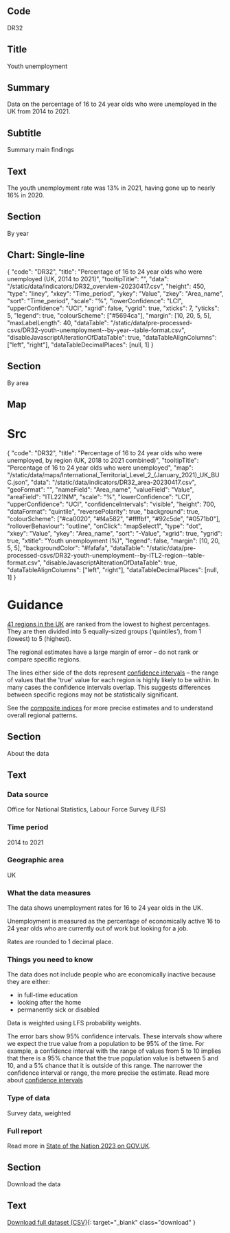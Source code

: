 ## Code
DR32

## Title
Youth unemployment

## Summary
Data on the percentage of 16 to 24 year olds who were unemployed in the UK from 2014 to 2021.

## Subtitle
Summary main findings

## Text
The youth unemployment rate was 13% in 2021, having gone up to nearly 16% in 2020.

## Section
By year

## Chart: Single-line
{
    "code": "DR32",
    "title": "Percentage of 16 to 24 year olds who were unemployed (UK, 2014 to 2021)",
    "tooltipTitle": "",
    "data": "/static/data/indicators/DR32_overview-20230417.csv",
    "height": 450,
    "type": "liney",
    "xkey": "Time_period",
    "ykey": "Value",
    "zkey": "Area_name",
    "sort": "Time_period",
    "scale": "%",
    "lowerConfidence": "LCI",
    "upperConfidence": "UCI",
    "xgrid": false,
    "ygrid": true,
    "xticks": 7,
    "yticks": 5,
    "legend": true,
    "colourScheme": ["#5694ca"],
    "margin": [10, 20, 5, 5],
    "maxLabelLength": 40,
    "dataTable": "/static/data/pre-processed-csvs/DR32-youth-unemployment--by-year--table-format.csv",
    "disableJavascriptAlterationOfDataTable": true,
    "dataTableAlignColumns": ["left", "right"],
    "dataTableDecimalPlaces": [null, 1]
}

## Section
By area

## Map
# Src
{
    "code": "DR32",
    "title": "Percentage of 16 to 24 year olds who were unemployed, by region (UK, 2018 to 2021 combined)",
    "tooltipTitle": "Percentage of 16 to 24 year olds who were unemployed",
    "map": "/static/data/maps/International_Territorial_Level_2_(January_2021)_UK_BUC.json",
    "data": "/static/data/indicators/DR32_area-20230417.csv",
    "geoFormat": "",
    "nameField": "Area_name",
    "valueField": "Value",
    "areaField": "ITL221NM",
    "scale": "%",
    "lowerConfidence": "LCI",
    "upperConfidence": "UCI",
    "confidenceIntervals": "visible",
    "height": 700,
    "dataFormat": "quintile",
    "reversePolarity": true,
    "background": true,
    "colourScheme": ["#ca0020", "#f4a582", "#ffffbf", "#92c5de", "#0571b0"],
    "rolloverBehaviour": "outline",
    "onClick": "mapSelect1",
    "type": "dot",
    "xkey": "Value",
    "ykey": "Area_name",
    "sort": "-Value",
    "xgrid": true,
    "ygrid": true,
    "xtitle": "Youth unemployment (%)",
    "legend": false,
    "margin": [10, 20, 5, 5],
    "backgroundColor": "#fafafa",
    "dataTable": "/static/data/pre-processed-csvs/DR32-youth-unemployment--by-ITL2-region--table-format.csv",
    "disableJavascriptAlterationOfDataTable": true,
    "dataTableAlignColumns": ["left", "right"],
    "dataTableDecimalPlaces": [null, 1]
}

# Guidance
[41 regions in the UK](/social_mobility_by_area#the-41-regions) are ranked from the lowest to highest percentages.
They are then divided into 5 equally-sized groups (‘quintiles’), from 1 (lowest) to 5 (highest).

The regional estimates have a large margin of error – do not rank or compare specific regions.

The lines either side of the dots represent [confidence intervals](/about-our-analysis#confidence-intervals)
– the range of values that the 'true' value for each region is highly likely to be within.
In many cases the confidence intervals overlap.
This suggests differences between specific regions may not be statistically significant. 

See the [composite indices](/social_mobility_by_area#composite-measures-by-region) for more precise estimates and to
understand overall regional patterns.

## Section
About the data

## Text
### Data source
Office for National Statistics, Labour Force Survey (LFS)

### Time period
2014 to 2021

### Geographic area
UK

### What the data measures
The data shows unemployment rates for 16 to 24 year olds in the UK. 

Unemployment is measured as the percentage of economically active 16 to 24 year olds who are currently out of work but looking for a job. 

Rates are rounded to 1 decimal place.

### Things you need to know
The data does not include people who are economically inactive because they are either:

* in full-time education
* looking after the home
* permanently sick or disabled

Data is weighted using LFS probability weights.

The error bars show 95% confidence intervals. These intervals show where we expect the true value from a population to
be 95% of the time. For example, a confidence interval with the range of values from 5 to 10 implies that there is a
95% chance that the true population value is between 5 and 10, and a 5% chance that it is outside of this range.
The narrower the confidence interval or range, the more precise the estimate. Read more about
[confidence intervals](/about-our-analysis#confidence-intervals)

### Type of data
Survey data, weighted

### Full report
Read more in [State of the Nation 2023 on GOV.UK](https://www.gov.uk/government/publications/state-of-the-nation-2023-people-and-places).

## Section
Download the data

## Text
[Download full dataset (CSV)](/static/data/full-datasets/DR32-youth-unemployment--full-dataset.csv){: target="_blank" class="download" }
